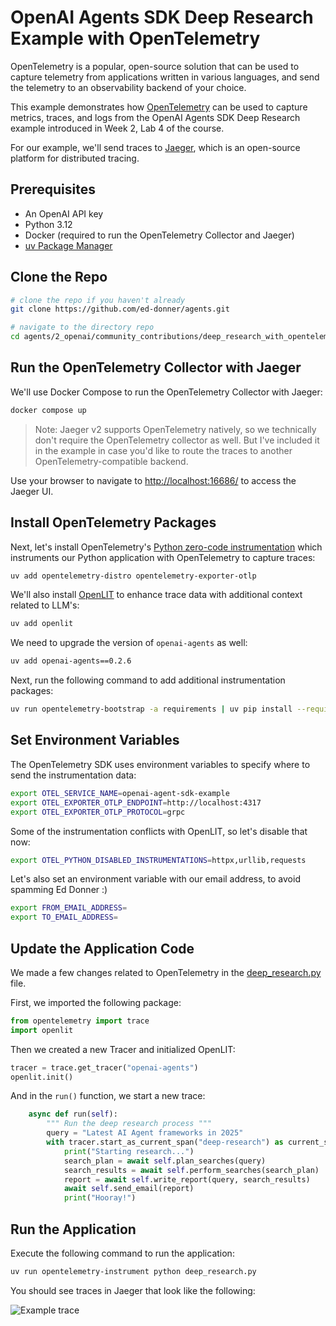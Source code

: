# OpenAI Agents SDK Deep Research Example with OpenTelemetry

OpenTelemetry is a popular, open-source solution that can be used to capture telemetry 
from applications written in various languages, and send the telemetry to an 
observability backend of your choice. 

This example demonstrates how [OpenTelemetry](https://opentelemetry.io/) 
can be used to capture metrics, traces, and logs from the OpenAI Agents SDK Deep Research 
example introduced in Week 2, Lab 4 of the course. 

For our example, we'll send traces to [Jaeger](https://www.jaegertracing.io/), which is an 
open-source platform for distributed tracing. 

## Prerequisites

* An OpenAI API key
* Python 3.12
* Docker (required to run the OpenTelemetry Collector and Jaeger)
* [uv Package Manager](https://docs.astral.sh/uv/guides/install-python/#installing-a-specific-version)

## Clone the Repo

``` bash
# clone the repo if you haven't already
git clone https://github.com/ed-donner/agents.git

# navigate to the directory repo
cd agents/2_openai/community_contributions/deep_research_with_opentelemetry
```

## Run the OpenTelemetry Collector with Jaeger 

We'll use Docker Compose to run the OpenTelemetry Collector with Jaeger: 

``` bash
docker compose up
```

> Note: Jaeger v2 supports OpenTelemetry natively, so we technically don't require the 
> OpenTelemetry collector as well.  But I've included it in the example in case you'd 
> like to route the traces to another OpenTelemetry-compatible backend. 

Use your browser to navigate to [http://localhost:16686/](http://localhost:16686/) to access the Jaeger UI. 

## Install OpenTelemetry Packages 

Next, let's install OpenTelemetry's [Python zero-code instrumentation](https://opentelemetry.io/docs/zero-code/python/) 
which instruments our Python application with OpenTelemetry to capture traces: 

``` bash
uv add opentelemetry-distro opentelemetry-exporter-otlp
```

We'll also install [OpenLIT](https://openlit.io/) to enhance trace data with additional context 
related to LLM's: 

``` bash
uv add openlit
```

We need to upgrade the version of `openai-agents` as well: 

``` bash
uv add openai-agents==0.2.6
```

Next, run the following command to add additional instrumentation packages:

``` bash
uv run opentelemetry-bootstrap -a requirements | uv pip install --requirement -
```

## Set Environment Variables

The OpenTelemetry SDK uses environment variables to specify where to send the instrumentation data: 

``` bash
export OTEL_SERVICE_NAME=openai-agent-sdk-example
export OTEL_EXPORTER_OTLP_ENDPOINT=http://localhost:4317
export OTEL_EXPORTER_OTLP_PROTOCOL=grpc
```

Some of the instrumentation conflicts with OpenLIT, so let's disable that now: 

``` bash
export OTEL_PYTHON_DISABLED_INSTRUMENTATIONS=httpx,urllib,requests
```

Let's also set an environment variable with our email address, to avoid spamming Ed Donner :) 

``` bash
export FROM_EMAIL_ADDRESS=
export TO_EMAIL_ADDRESS=
```

## Update the Application Code 

We made a few changes related to OpenTelemetry in the [deep_research.py](./deep_research.py) file. 

First, we imported the following package: 

``` py
from opentelemetry import trace
import openlit
```

Then we created a new Tracer and initialized OpenLIT: 

``` py
tracer = trace.get_tracer("openai-agents")
openlit.init()
```

And in the `run()` function, we start a new trace: 

``` py
    async def run(self):
        """ Run the deep research process """
        query = "Latest AI Agent frameworks in 2025"
        with tracer.start_as_current_span("deep-research") as current_span:
            print("Starting research...")
            search_plan = await self.plan_searches(query)
            search_results = await self.perform_searches(search_plan)
            report = await self.write_report(query, search_results)
            await self.send_email(report)  
            print("Hooray!")
```

## Run the Application

Execute the following command to run the application:

``` bash
uv run opentelemetry-instrument python deep_research.py
```

You should see traces in Jaeger that look like the following:

![Example trace](./images/trace.png)
